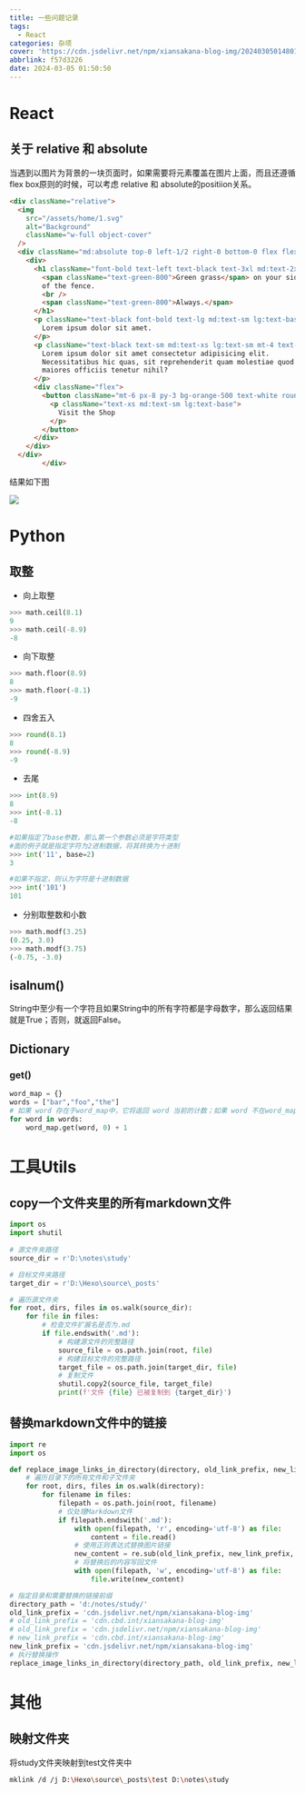 ```yaml
---
title: 一些问题记录
tags:
  - React
categories: 杂项
cover: 'https://cdn.jsdelivr.net/npm/xiansakana-blog-img/202403050148012.jpg'
abbrlink: f57d3226
date: 2024-03-05 01:50:50
---
```


# React

## 关于 relative 和 absolute

当遇到以图片为背景的一块页面时，如果需要将元素覆盖在图片上面，而且还遵循flex box原则的时候，可以考虑 relative 和 absolute的positiion关系。

```html
<div className="relative">
  <img
	src="/assets/home/1.svg"
	alt="Background"
	className="w-full object-cover"
  />
  <div className="md:absolute top-0 left-1/2 right-0 bottom-0 flex flex-row justify-center items-center p-8 md:p-16 lg:p-24">
	<div>
	  <h1 className="font-bold text-left text-black text-3xl md:text-2xl lg:text-4xl">
		<span className="text-green-800">Green grass</span> on your side
		of the fence.
		<br />
		<span className="text-green-800">Always.</span>
	  </h1>
	  <p className="text-black font-bold text-lg md:text-sm lg:text-base mt-4 text-left">
		Lorem ipsum dolor sit amet.
	  </p>
	  <p className="text-black text-sm md:text-xs lg:text-sm mt-4 text-left">
		Lorem ipsum dolor sit amet consectetur adipisicing elit.
		Necessitatibus hic quas, sit reprehenderit quam molestiae quod
		maiores officiis tenetur nihil?
	  </p>
	  <div className="flex">
		<button className="mt-6 px-8 py-3 bg-orange-500 text-white rounded-lg shadow-md hover:bg-green-600 transition-colors ">
		  <p className="text-xs md:text-sm lg:text-base">
			Visit the Shop
		  </p>
		</button>
	  </div>
	</div>
  </div>
        </div>
```

结果如下图

![](https://cdn.jsdelivr.net/npm/xiansakana-blog-img/202403042252297.png)


# Python

## 取整

- 向上取整
```python
>>> math.ceil(8.1)
9
>>> math.ceil(-8.9)
-8
```

- 向下取整
```python
>>> math.floor(8.9)
8
>>> math.floor(-8.1)
-9
```

- 四舍五入
```python
>>> round(8.1)
8
>>> round(-8.9)
-9
```

- 去尾
```python
>>> int(8.9)
8
>>> int(-8.1)
-8

#如果指定了base参数，那么第一个参数必须是字符类型
#面的例子就是指定字符为2进制数据，将其转换为十进制
>>> int('11', base=2)
3

#如果不指定，则认为字符是十进制数据
>>> int('101')
101
```

- 分别取整数和小数
```python
>>> math.modf(3.25)
(0.25, 3.0)
>>> math.modf(3.75)
(-0.75, -3.0)
```

## isalnum()

String中至少有一个字符且如果String中的所有字符都是字母数字，那么返回结果就是True；否则，就返回False。

## Dictionary

### get()

```python
word_map = {}
words = ["bar","foo","the"]
# 如果 word 存在于word_map中，它将返回 word 当前的计数；如果 word 不在word_map中，它将返回默认值 0
for word in words:
	word_map.get(word, 0) + 1
```


# 工具Utils

## copy一个文件夹里的所有markdown文件

```python
import os
import shutil
  
# 源文件夹路径
source_dir = r'D:\notes\study'

# 目标文件夹路径
target_dir = r'D:\Hexo\source\_posts'

# 遍历源文件夹
for root, dirs, files in os.walk(source_dir):
    for file in files:
        # 检查文件扩展名是否为.md
        if file.endswith('.md'):
            # 构建源文件的完整路径
            source_file = os.path.join(root, file)
            # 构建目标文件的完整路径
            target_file = os.path.join(target_dir, file)
            # 复制文件
            shutil.copy2(source_file, target_file)
            print(f'文件 {file} 已被复制到 {target_dir}')
```


## 替换markdown文件中的链接

```python
import re
import os

def replace_image_links_in_directory(directory, old_link_prefix, new_link_prefix):
    # 遍历目录下的所有文件和子文件夹
    for root, dirs, files in os.walk(directory):
        for filename in files:
            filepath = os.path.join(root, filename)
            # 仅处理Markdown文件
            if filepath.endswith('.md'):
                with open(filepath, 'r', encoding='utf-8') as file:
                    content = file.read()
                # 使用正则表达式替换图片链接
                new_content = re.sub(old_link_prefix, new_link_prefix, content)
                # 将替换后的内容写回文件
                with open(filepath, 'w', encoding='utf-8') as file:
                    file.write(new_content)

# 指定目录和需要替换的链接前缀
directory_path = 'd:/notes/study/'
old_link_prefix = 'cdn.jsdelivr.net/npm/xiansakana-blog-img'
# old_link_prefix = 'cdn.cbd.int/xiansakana-blog-img'
# old_link_prefix = 'cdn.jsdelivr.net/npm/xiansakana-blog-img'
# new_link_prefix = 'cdn.cbd.int/xiansakana-blog-img'
new_link_prefix = 'cdn.jsdelivr.net/npm/xiansakana-blog-img'
# 执行替换操作
replace_image_links_in_directory(directory_path, old_link_prefix, new_link_prefix)
```


# 其他

## 映射文件夹

将study文件夹映射到test文件夹中

```bash
mklink /d /j D:\Hexo\source\_posts\test D:\notes\study
```

